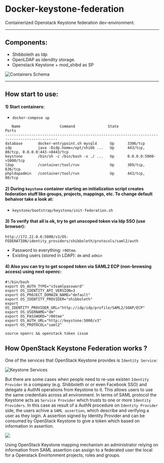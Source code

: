 # Docker-keystone-federation

Containerized Openstack Keystone federation dev-environment.


----------
## Components: ##

  - Shibboleth as Idp
  - OpenLDAP as idendity storage.
  - Openstack Keystone + mod_shibd as SP


![Containers Schema](https://image.ibb.co/fnQUva/Screenshot_from_2017_03_20_11_19_08.png)



----------

## How start to use:

#### 1) Start containers:

* `docker-compose up`

```
   Name                  Command               State                   Ports                  
----------------------------------------------------------------------------------------------
database       docker-entrypoint.sh mysqld      Up      3306/tcp                               
idp            java -Didp.home=/opt/shibb ...   Up      443/tcp, 80/tcp, 0.0.0.0:443->8443/tcp
keystone       /bin/sh -c /bin/bash -x ./ ...   Up      0.0.0.0:5000->5000/tcp                 
ldap           /container/tool/run              Up      389/tcp, 636/tcp                       
phpldapadmin   /container/tool/run              Up      443/tcp, 80/tcp        
```

#### 2) During `keystone` container starting an initialization script creates federation stuff like groups, projects, mappings, etc. To change default behaivor take a look at:

- `keystone/bootstrap/keystone/init-federation.sh`

#### 3) To verify that all is ok, try to get unscoped token via Idp SSO (use browser):

`http://172.22.0.6:5000/v3/OS-FEDERATION/identity_providers/shibboleth/protocols/saml2/auth`

 - Password to everything: `r00tme`.
 - Existing users (stored in LDAP): `dm` and `admin`

#### 4) Also you can try to get scoped token via SAML2 ECP (non-browsing access) using next openrc:

```
#!/bin/bash
export OS_AUTH_TYPE="v3samlpassword"
export OS_IDENTITY_API_VERSION=3
export OS_PROJECT_DOMAIN_NAME="default"
export OS_IDENTITY_PROVIDER="shibboleth"
export OS_IDENTITY_PROVIDER_URL="http://idp/idp/profile/SAML2/SOAP/ECP"
export OS_USERNAME="dm"
export OS_PASSWORD="r00tme"
export OS_AUTH_URL="http://keystone:5000/v3"
export OS_PROTOCOL="saml2"
```

```
source openrc && openstack token issue
```

## How OpenStack Keystone Federation works ?
One of the services that OpenStack Keystone provides is `Identity Service`:
 
![Keystone Services](https://www.safaribooksonline.com/library/view/identity-authentication-and/9781491941249/assets/image013.png)
 
But there are some cases when people need to re-use existen `Identity Provider` in a company (e.g. Shibboleth or or even Facebook SSO) and delegate a AuthN operations from Keystone to it. This allows users to use the same credentials across all environment. In terms of SAML protocol the Keystone acts as `Service Provider` which trusts to one or more `Identity Providers`.
In this case as result of a AuthN procedure on `Identity Provider` side, the users achive a `SAML assertion`, which describe and verifying a user as they login. A assertion signed by Identity Provider and can be consumed by OpenStack Keystone to give a token which based on information in assertion.

![](http://7xp2eu.com1.z0.glb.clouddn.com/artifact%20binding.png?imageView2/1/w/600/h/400/q/100)

Using OpenStack Keystone mapping mechanism an administrator relying on information from SAML assertion can assign to a federated user the local for a Openstack Envirtonment projects, roles and groups.
